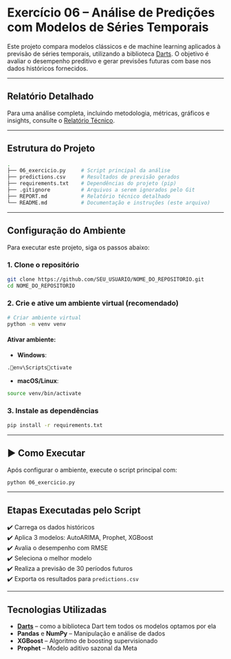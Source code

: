 
# Exercício 06 – Análise de Predições com Modelos de Séries Temporais  

Este projeto compara modelos clássicos e de machine learning aplicados à previsão de séries temporais, utilizando a biblioteca [Darts](https://github.com/unit8co/darts). O objetivo é avaliar o desempenho preditivo e gerar previsões futuras com base nos dados históricos fornecidos.

---

## Relatório Detalhado

Para uma análise completa, incluindo metodologia, métricas, gráficos e insights, consulte o [ Relatório Técnico](REPORT.md).

---

## Estrutura do Projeto

```bash
.
├── 06_exercicio.py     # Script principal da análise
├── predictions.csv     # Resultados de previsão gerados
├── requirements.txt    # Dependências do projeto (pip)
├── .gitignore          # Arquivos a serem ignorados pelo Git
├── REPORT.md           # Relatório técnico detalhado
└── README.md           # Documentação e instruções (este arquivo)
```

---

## Configuração do Ambiente

Para executar este projeto, siga os passos abaixo:

### 1. Clone o repositório

```bash
git clone https://github.com/SEU_USUARIO/NOME_DO_REPOSITORIO.git
cd NOME_DO_REPOSITORIO
```

### 2. Crie e ative um ambiente virtual (recomendado)

```bash
# Criar ambiente virtual
python -m venv venv
```

#### Ativar ambiente:
- **Windows**:
```bash
.env\Scriptsctivate
```
- **macOS/Linux**:
```bash
source venv/bin/activate
```

### 3. Instale as dependências

```bash
pip install -r requirements.txt
```

---

## ▶️ Como Executar

Após configurar o ambiente, execute o script principal com:

```bash
python 06_exercicio.py
```

---

## Etapas Executadas pelo Script

✔️ Carrega os dados históricos  
✔️ Aplica 3 modelos: AutoARIMA, Prophet, XGBoost  
✔️ Avalia o desempenho com RMSE  
✔️ Seleciona o melhor modelo  
✔️ Realiza a previsão de 30 períodos futuros  
✔️ Exporta os resultados para `predictions.csv`

---

## Tecnologias Utilizadas

- **[Darts](https://github.com/unit8co/darts)** – como a biblioteca Dart tem todos os modelos optamos por ela
- **Pandas** e **NumPy** – Manipulação e análise de dados
- **XGBoost** – Algoritmo de boosting supervisionado
- **Prophet** – Modelo aditivo sazonal da Meta
